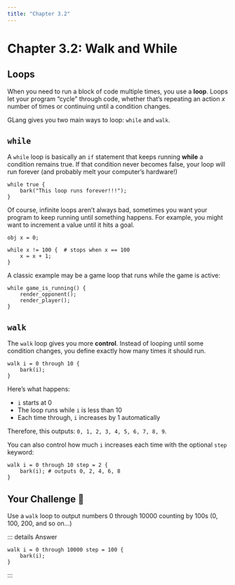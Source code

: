 ```yaml
---
title: "Chapter 3.2"
---
```


# Chapter 3.2: Walk and While

## Loops

When you need to run a block of code multiple times, you use a **loop**. Loops let your program “cycle” through code, whether that’s repeating an action _x_ number of times or continuing until a condition changes.

GLang gives you two main ways to loop: `while` and `walk`.

## `while`

A `while` loop is basically an `if` statement that keeps running **while** a condition remains true. If that condition never becomes false, your loop will run forever (and probably melt your computer’s hardware!)

```glang
while true {
    bark("This loop runs forever!!!");
}
````

Of course, infinite loops aren’t always bad, sometimes you want your program to keep running until something happens. For example, you might want to increment a value until it hits a goal.

```glang
obj x = 0;

while x != 100 {  # stops when x == 100
    x = x + 1;
}
```

A classic example may be a game loop that runs while the game is active:

```glang
while game_is_running() {
    render_opponent();
    render_player();
}
```

## `walk`

The `walk` loop gives you more **control**. Instead of looping until some condition changes, you define exactly how many times it should run.

```glang
walk i = 0 through 10 {
    bark(i);
}
```

Here’s what happens:

- `i` starts at 0
- The loop runs while `i` is less than 10
- Each time through, `i` increases by 1 automatically

Therefore, this outputs: `0, 1, 2, 3, 4, 5, 6, 7, 8, 9`.

You can also control how much `i` increases each time with the optional `step` keyword:

```glang
walk i = 0 through 10 step = 2 {
    bark(i); # outputs 0, 2, 4, 6, 8
}
```

## Your Challenge 🤔

Use a `walk` loop to output numbers 0 through 10000 counting by 100s (0, 100, 200, and so on...)

::: details Answer
```glang
walk i = 0 through 10000 step = 100 {
    bark(i);
}
```
:::
